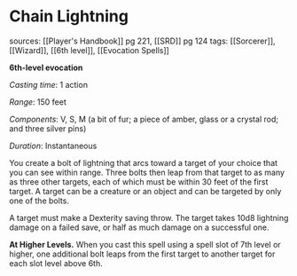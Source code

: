 # Chain Lightning
sources: [[Player's Handbook]] pg 221, [[SRD]] pg 124
tags: [[Sorcerer]], [[Wizard]], [[6th level]], [[Evocation Spells]]

**6th-level evocation**

*Casting time*: 1 action

*Range*: 150 feet

*Components*: V, S, M (a bit of fur; a piece of amber, glass or a crystal rod; and three silver pins)

*Duration*: Instantaneous

You create a bolt of lightning that arcs toward a target of your choice that you can see within range. Three bolts then leap from that target to as many as three other targets, each of which must be within 30 feet of the first target. A target can be a creature or an object and can be targeted by only one of the bolts.

A target must make a Dexterity saving throw. The target takes 10d8 lightning damage on a failed save, or half as much damage on a successful one.

**At Higher Levels.** When you cast this spell using a spell slot of 7th level or higher, one additional bolt leaps from the first target to another target for each slot level above 6th.
